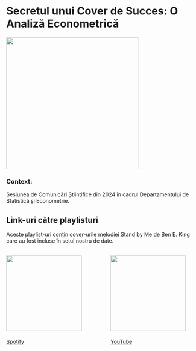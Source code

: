 # Secretul unui Cover de Succes: O Analiză Econometrică

<img src="https://github.com/outshiningthateskimo/Successful-Covers-Secret---Comunicari-Stiintifice-2024/assets/116450427/a4840941-7062-40b7-bd45-3d03a16ada63" width=350px>


### Context:
Sesiunea de Comunicări Științifice din 2024 în cadrul Departamentului de Statistică și Econometrie. 


## Link-uri către playlisturi

Aceste playlist-uri conțin cover-urile melodiei Stand by Me de Ben E. King care au fost incluse în setul nostru de date.

<div>
    <br>
    <img src="https://github.com/outshiningthateskimo/Successful-Covers-Secret---Comunicari-Stiintifice-2024/assets/116450427/5f4660e4-a7ee-4987-b3be-7d1324241e75" width=200px>⠀⠀⠀⠀⠀⠀⠀
    <img src="https://github.com/outshiningthateskimo/Successful-Covers-Secret---Comunicari-Stiintifice-2024/assets/116450427/f696c67c-4457-45ef-9098-3db5c152bea2" width=200px>
    <br><br>
    <a href="https://open.spotify.com/playlist/7afhbug0wVcWrnsmXfu94t?si=51f474ccb8624614">Spotify</a>⠀⠀⠀⠀⠀⠀⠀⠀⠀⠀⠀⠀⠀⠀⠀⠀⠀⠀⠀⠀⠀⠀
    <a href="https://www.youtube.com/watch?v=OINw340XQbg&list=TLGGi7c9q0wWQV8wMjA0MjAyNA">YouTube</a>
</div>


